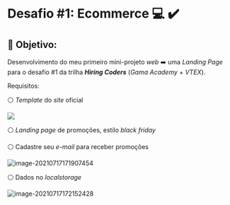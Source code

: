 # **Desafio #1: Ecommerce** :computer: :heavy_check_mark:

## :yellow_heart: Objetivo:

Desenvolvimento do meu primeiro mini-projeto *web* :arrow_right:  uma *Landing Page* para o desafio #1 da trilha ***Hiring Coders*** (*Gama Academy* + *VTEX*). 

Requisitos: 

:white_circle: *Template* do *site* oficial 

![](C:\Users\PICHAU\Desktop\site.gif)



:white_circle: ​*Landing page* de promoções, estilo *black friday*

:white_circle: Cadastre seu *e-mail* para receber promoções 

![image-20210717171907454](C:\Users\PICHAU\AppData\Roaming\Typora\typora-user-images\image-20210717171907454.png)

:white_circle: ​Dados no *localstorage*

![image-20210717172152428](C:\Users\PICHAU\AppData\Roaming\Typora\typora-user-images\image-20210717172152428.png)

## 









